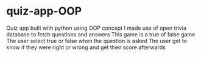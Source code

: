 # quiz-app-OOP
Quiz app built with python using OOP concept
I made use of open trivia database to fetch questions and answers
This game is a true of false game
The user select true or false when the question is asked
The user get to know if they were right or wrong and get their score afterwards

